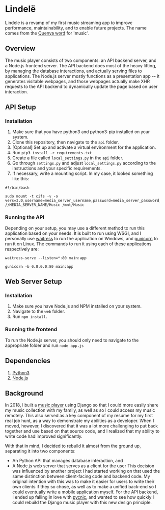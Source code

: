 # Lindelë
Lindele is a revamp of my first music streaming app to improve performance, maintainability, and to enable future projects. The name comes from the [Quenya word][1] for 'music'.

## Overview
The music player consists of two components: an API backend server, and a Node.js frontend server. The API backend does most of the heavy lifting, by managing the database interactions, and actually serving files to applications. The Node.js server mostly functions as a presentation app -- it generates visitable webpages, and those webpages actually make XHR requests to the API backend to dynamically update the page based on user interaction.

## API Setup
### Installation
1. Make sure that you have python3 and python3-pip installed on your system.
2. Clone this repository, then navigate to the `api` folder.
3. [Optional] Set up and activate a virtual environment for the application.
4. Run `pip3 install -r requirements.txt`
5. Create a file called `local_settings.py` in the `api` folder.
6. Go through `settings.py` and adjust `local_settings.py` according to the instructions and your specific requirements.
7. If necessary, write a mounting script. In my case, it looked something like this:
~~~~
#!/bin/bash

sudo mount -t cifs -v -o vers=3.0,username=media_server_username,password=media_server_password,ip=192.168.1.100 //MEDIA_SERVER_NAME/Music /mnt/Music
~~~~

### Running the API
Depending on your setup, you may use a different method to run this application based on your needs. It is built to run using WSGI, and I personally use [waitress][2] to run the application on Windows, and [gunicorn][3] to run it on Linux. The commands to run it using each of these applications respectively are:
~~~~
waitress-serve --listen=*:80 main:app
~~~~
~~~~
gunicorn -b 0.0.0.0:80 main:app
~~~~

## Web Server Setup
### Installation
1. Make sure you have Node.js and NPM installed on your system.
2. Navigate to the `web` folder. 
3. Run `npm install`.

### Running the frontend
To run the Node.js server, you should only need to navigate to the appropriate folder and run `node app.js`

## Dependencies
1. [Python3][4]
2. [Node.js][5]

## Background
In 2018, I built a [music player][6] using Django so that I could more easily share my music collection with my family, as well as so I could access my music remotely. This also served as a key component of my resume for my first real job hunt, as a way to demonstrate my abilities as a developer. When I moved, however, I discovered that it was a lot more challenging to put back together and use based on that source code, and I realized that my ability to write code had improved significantly. 

With that in mind, I decided to rebuild it almost from the ground up, separating it into two components:
- An Python API that manages database interaction, and
- A Node.js web server that serves as a client for the user
This decision was influenced by another project I had started working on that used the same distinction between client-facing code and backend code. My original intention with this was to make it easier for users to write their own clients if they so chose, as well as to make a unified back-end so I could eventually write a mobile application myself. For the API backend, I ended up falling in love with [pycnic][7], and wanted to see how quickly I could rebuild the Django music player with this new design principle.

[1]:https://www.elfdict.com/w/lindele
[2]:https://github.com/Pylons/waitress
[3]:https://gunicorn.org/
[4]:https://www.python.org
[5]:https://nodejs.org
[6]:https://github.com/tfdahlin/music_stream
[7]:http://pycnic.nullism.com